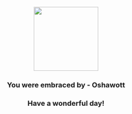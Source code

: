 <p align="center">
    <img src="https://raw.githubusercontent.com/PokeAPI/sprites/master/sprites/pokemon/501.png" width="150" height="150">
</p>
<h3 align="center">You were embraced by - <b>Oshawott</b></h3>
<h3 align="center">Have a wonderful day!</h3>

